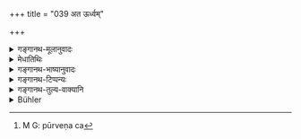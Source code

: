 +++
title = "039 अत ऊर्ध्वम्"

+++

<details><summary>गङ्गानथ-मूलानुवादः</summary>

Beyond this, all these three, not having received the sacrament at the proper time, become excluded from Sāvitrī (initiation), and thereby come to be known as ‘Vrātyas’ (apostates), despised by all good men.—(39)
</details>

<details><summary>मेधातिथिः</summary>

अस्मात् कालाद् **ऊर्ध्वं** परेण **त्रयो ऽप्य् एते** वर्णाः ब्राह्मणादयो **यथाकालं** यस्योपनयनकालः तत्रानुकल्पिके ऽप्य् **असंस्कृता** अकृतोपनयनाः **सावित्रीपतिता** उपनयनभ्रष्टा **भवन्ति** । **व्रात्याश्** च संज्ञया । **आर्यैः** शिष्टैः **विगर्हिताः** निन्दिताः । व्रात्यसंज्ञाव्यवहारप्रसिद्ध्यर्थो ऽयं श्लोकः । अनुपनेयत्वं तु पूर्वेणैव[^१७५] सिद्धम् ॥ २.३९ ॥


[^१७५]:
     M G: pūrveṇa ca

_उक्तम् "आर्यैर् निन्दितः" इति ।_ _का पुनर् एषां निन्देत्य् आह ।_
</details>

<details><summary>गङ्गानथ-भाष्यानुवादः</summary>

‘*Beyond*’—after—the said time, ‘*all* *these three*’ castes—the Brāhmaṇa and the rest;—‘*at the proper time*’—at the exact time prescribed for each caste, or even at the secondary period permitted;—‘*not having received the sacrament*’—not having their
*Upanayana-* ceremony performed;—‘*excluded from Sāvitrī*’—become fallen
off from Initiation; and also ‘*come to he known as Vrātyas*’—‘*despised*,’ looked down upon, ‘by *all good men*’ by respectable and cultured people.

This verse is intended to explain the signification of the well known name ‘*Vrātya*’ That they become excluded from Initiation has already been implied in the preceding verse.

It has been said that they ‘are despised by good men’; the next verse explains the nature of contempt in which they are held.—(39)
</details>

<details><summary>गङ्गानथ-टिप्पन्यः</summary>

This verse is quoted in *Parāśaramādhava*, (Ācāra, p. 446), and in
*Madanapārijāta* (p. 36), where it is explained that on the expiry of
the limit mentioned in verse 38, the boy becomes a ‘*Vrātya*,’
‘apostate’, and can be invested only after having become sanctified by
the performance of the *Vrātyastoma* rite.

*Madanapārijāta* (p. 36) goes on to add that the dumb and the insane, as
never fit for the sacraments, are not to be regarded as ‘apostates’ by
reason of the omission of the sacraments; so that in the event of their
having children these latter do not lose their Brāhmaṇa-hood or their
right to the sacraments.

*Vīramitrodaya* (Saṃskāra, p. 347) quotes this verse as from Manu and
Yama both.
</details>

<details><summary>गङ्गानथ-तुल्य-वाक्यानि</summary>

**(Verse 38-39)  
**

See Comparative notes for [Verse
2.38].
</details>

<details><summary>Bühler</summary>

039	After those (periods men of) these three (castes) who have not received the sacrament at the proper time, become Vratyas (outcasts), excluded from the Savitri (initiation) and despised by the Aryans.
</details>
